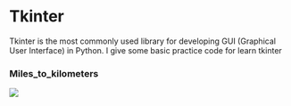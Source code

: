 # Tkinter
Tkinter is the most commonly  used library for developing GUI (Graphical User Interface) in Python.
I give some basic practice code for learn tkinter
<h3>Miles_to_kilometers</h3> 


<img src="![image](https://github.com/LeepyShah/Tkinter/assets/158757009/2d0b2548-df40-4526-ada0-8188bd801f6f)
"/>

